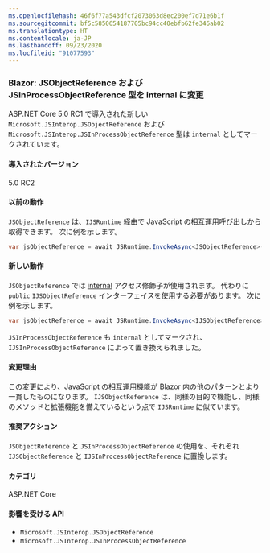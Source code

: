 ```yaml
---
ms.openlocfilehash: 46f6f77a543dfcf2073063d8ec200ef7d71e6b1f
ms.sourcegitcommit: bf5c5850654187705bc94cc40ebfb62fe346ab02
ms.translationtype: HT
ms.contentlocale: ja-JP
ms.lasthandoff: 09/23/2020
ms.locfileid: "91077593"
---
```

### <a name="blazor-jsobjectreference-and-jsinprocessobjectreference-types-changed-to-internal"></a>Blazor: JSObjectReference および JSInProcessObjectReference 型を internal に変更

ASP.NET Core 5.0 RC1 で導入された新しい `Microsoft.JSInterop.JSObjectReference` および `Microsoft.JSInterop.JSInProcessObjectReference` 型は `internal` としてマークされています。

#### <a name="version-introduced"></a>導入されたバージョン

5.0 RC2

#### <a name="old-behavior"></a>以前の動作

`JSObjectReference` は、`IJSRuntime` 経由で JavaScript の相互運用呼び出しから取得できます。 次に例を示します。

```csharp
var jsObjectReference = await JSRuntime.InvokeAsync<JSObjectReference>(...);
```

#### <a name="new-behavior"></a>新しい動作

`JSObjectReference` では [internal](../../../../docs/csharp/language-reference/keywords/internal.md) アクセス修飾子が使用されます。 代わりに `public` `IJSObjectReference` インターフェイスを使用する必要があります。 次に例を示します。

```csharp
var jsObjectReference = await JSRuntime.InvokeAsync<IJSObjectReference>(...);
```

`JSInProcessObjectReference` も `internal` としてマークされ、`IJSInProcessObjectReference` によって置き換えられました。

#### <a name="reason-for-change"></a>変更理由

この変更により、JavaScript の相互運用機能が Blazor 内の他のパターンとより一貫したものになります。 `IJSObjectReference` は、同様の目的で機能し、同様のメソッドと拡張機能を備えているという点で `IJSRuntime` に似ています。

#### <a name="recommended-action"></a>推奨アクション

`JSObjectReference` と `JSInProcessObjectReference` の使用を、それぞれ `IJSObjectReference` と `IJSInProcessObjectReference` に置換します。

#### <a name="category"></a>カテゴリ

ASP.NET Core

#### <a name="affected-apis"></a>影響を受ける API

- `Microsoft.JSInterop.JSObjectReference`
- `Microsoft.JSInterop.JSInProcessObjectReference`

<!--

#### Affected APIs

- `T:Microsoft.JSInterop.JSObjectReference`
- `T:Microsoft.JSInterop.JSInProcessObjectReference`

-->
